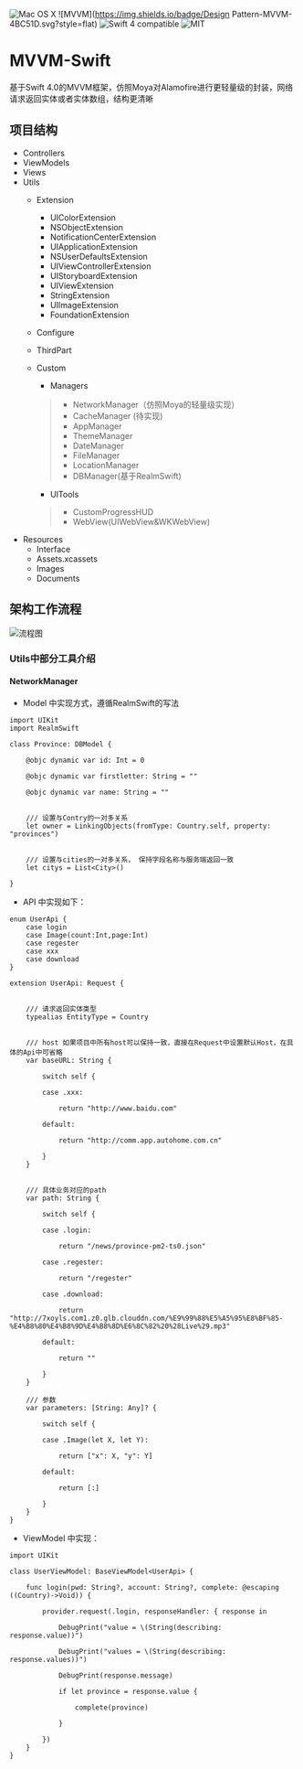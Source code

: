 ![Mac OS X](https://img.shields.io/badge/os-Mac%20OS%20X-green.svg?style=flat)
![MVVM](https://img.shields.io/badge/Design Pattern-MVVM-4BC51D.svg?style=flat)
![Swift 4 compatible](https://img.shields.io/badge/swift4-compatible-4BC51D.svg?style=flat)
![MIT](https://img.shields.io/badge/license-MIT-blue.svg?style=flat)

# MVVM-Swift
基于Swift 4.0的MVVM框架，仿照Moya对Alamofire进行更轻量级的封装，网络请求返回实体或者实体数组，结构更清晰

## 项目结构
* Controllers
* ViewModels
* Views
* Utils
	* Extension
		* UIColorExtension
		* NSObjectExtension
		* NotificationCenterExtension
		* UIApplicationExtension
		* NSUserDefaultsExtension
		* UIViewControllerExtension
		* UIStoryboardExtension
		* UIViewExtension
		* StringExtension
		* UIImageExtension
		* FoundationExtension 
	* Configure
	* ThirdPart
	* Custom
		* Managers
		> * NetworkManager（仿照Moya的轻量级实现）
		> * CacheManager (待实现)
		> * AppManager
		> * ThemeManager
		> * DateManager
		> * FileManager
		> * LocationManager
		> * DBManager(基于RealmSwift)
		
		* UITools
		> * CustomProgressHUD
		> * WebView(UIWebView&WKWebView)
* Resources
	* Interface
	* Assets.xcassets
	* Images
	* Documents

## 架构工作流程
![流程图](http://7xoyls.com1.z0.glb.clouddn.com/mvvmflow.png)

### Utils中部分工具介绍

#### NetworkManager
*  Model 中实现方式，遵循RealmSwift的写法

```
import UIKit
import RealmSwift

class Province: DBModel {
	
	@objc dynamic var id: Int = 0
	
	@objc dynamic var firstletter: String = ""
	
	@objc dynamic var name: String = ""


	/// 设置与Contry的一对多关系
	let owner = LinkingObjects(fromType: Country.self, property: "provinces")


	/// 设置与cities的一对多关系， 保持字段名称与服务端返回一致
	let citys = List<City>()
	
}

```

* API 中实现如下：

```
enum UserApi {
	case login
	case Image(count:Int,page:Int)
	case regester
	case xxx
	case download
}

extension UserApi: Request {


	/// 请求返回实体类型
	typealias EntityType = Country


	/// host 如果项目中所有host可以保持一致，直接在Request中设置默认Host，在具体的Api中可省略
	var baseURL: String {
		
		switch self {
			
		case .xxx:
			
			return "http://www.baidu.com"
			
		default:
			
			return "http://comm.app.autohome.com.cn"
			
		}
	}


	/// 具体业务对应的path
	var path: String {
		
		switch self {
			
		case .login:
			
			return "/news/province-pm2-ts0.json"
			
		case .regester:
			
			return "/regester"
			
		case .download:
			
			return "http://7xoyls.com1.z0.glb.clouddn.com/%E9%99%88%E5%A5%95%E8%BF%85-%E4%B8%80%E4%B8%9D%E4%B8%8D%E6%8C%82%20%28Live%29.mp3"
			
		default:
			
			return ""
			
		}
	}
	
	/// 参数
	var parameters: [String: Any]? {
		
		switch self {
			
		case .Image(let X, let Y):
			
			return ["x": X, "y": Y]
			
		default:
			
			return [:]
			
		}
	}
}

```

* ViewModel 中实现：

```
import UIKit

class UserViewModel: BaseViewModel<UserApi> {
	
	func login(pwd: String?, account: String?, complete: @escaping ((Country)->Void)) {
		
		provider.request(.login, responseHandler: { response in
			
			DebugPrint("value = \(String(describing: response.value))")
			
			DebugPrint("values = \(String(describing: response.values))")
			
			DebugPrint(response.message)
			
			if let province = response.value {
				
				complete(province)
				
			}
			
		})
	}
}
```


